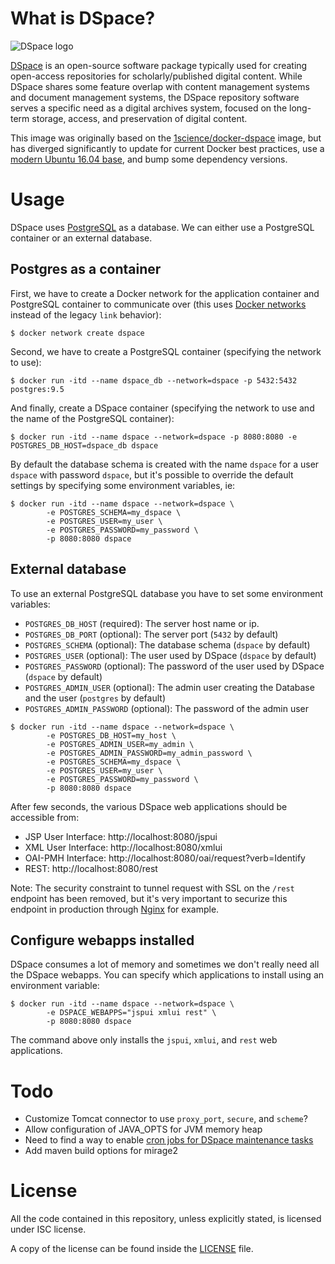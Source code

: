 # What is DSpace?

![DSpace logo](logo.png)

[DSpace](https://wiki.duraspace.org/display/DSDOC5x/Introduction) is an open-source software package typically used for creating open-access repositories for scholarly/published digital content. While DSpace shares some feature overlap with content management systems and document management systems, the DSpace repository software serves a specific need as a digital archives system, focused on the long-term storage, access, and preservation of digital content.

This image was originally based on the [1science/docker-dspace](https://github.com/1science/docker-dspace) image, but has diverged significantly to update for current Docker best practices, use a [modern Ubuntu 16.04 base](https://github.com/phusion/baseimage-docker), and bump some dependency versions.

# Usage
DSpace uses [PostgreSQL](http://www.postgresql.org/) as a database. We can either use a PostgreSQL container or an external database.

## Postgres as a container
First, we have to create a Docker network for the application container and PostgreSQL container to communicate over (this uses [Docker networks](https://docs.docker.com/engine/userguide/networking) instead of the legacy `link` behavior):

```console
$ docker network create dspace
```

Second, we have to create a PostgreSQL container (specifying the network to use):

```console
$ docker run -itd --name dspace_db --network=dspace -p 5432:5432 postgres:9.5
```

And finally, create a DSpace container (specifying the network to use and the name of the PostgreSQL container):

```console
$ docker run -itd --name dspace --network=dspace -p 8080:8080 -e POSTGRES_DB_HOST=dspace_db dspace
```

By default the database schema is created with the name `dspace` for a user `dspace` with password `dspace`, but it's possible to override the default settings by specifying some environment variables, ie:

```console
$ docker run -itd --name dspace --network=dspace \
        -e POSTGRES_SCHEMA=my_dspace \
        -e POSTGRES_USER=my_user \
        -e POSTGRES_PASSWORD=my_password \
        -p 8080:8080 dspace
```

## External database  
To use an external PostgreSQL database you have to set some environment variables:
  - `POSTGRES_DB_HOST` (required): The server host name or ip.
  - `POSTGRES_DB_PORT` (optional): The server port (`5432` by default)
  - `POSTGRES_SCHEMA` (optional): The database schema (`dspace` by default)
  - `POSTGRES_USER` (optional): The user used by DSpace (`dspace` by default)
  - `POSTGRES_PASSWORD` (optional): The password of the user used by DSpace (`dspace` by default)
  - `POSTGRES_ADMIN_USER` (optional): The admin user creating the Database and the user (`postgres` by default)
  - `POSTGRES_ADMIN_PASSWORD` (optional): The password of the admin user

```console
$ docker run -itd --name dspace --network=dspace \
        -e POSTGRES_DB_HOST=my_host \
        -e POSTGRES_ADMIN_USER=my_admin \
        -e POSTGRES_ADMIN_PASSWORD=my_admin_password \
        -e POSTGRES_SCHEMA=my_dspace \
        -e POSTGRES_USER=my_user \
        -e POSTGRES_PASSWORD=my_password \
        -p 8080:8080 dspace
```

After few seconds, the various DSpace web applications should be accessible from:
  - JSP User Interface: http://localhost:8080/jspui
  - XML User Interface: http://localhost:8080/xmlui
  - OAI-PMH Interface: http://localhost:8080/oai/request?verb=Identify
  - REST: http://localhost:8080/rest

Note: The security constraint to tunnel request with SSL on the `/rest` endpoint has been removed, but it's very important to securize this endpoint in production through [Nginx](https://github.com/1science/docker-nginx) for example.

## Configure webapps installed
DSpace consumes a lot of memory and sometimes we don't really need all the DSpace webapps. You can specify which applications to install using an environment variable:

```console
$ docker run -itd --name dspace --network=dspace \
        -e DSPACE_WEBAPPS="jspui xmlui rest" \
        -p 8080:8080 dspace
```

The command above only installs the `jspui`, `xmlui`, and `rest` web applications.

# Todo

- Customize Tomcat connector to use `proxy_port`, `secure`, and `scheme`?
- Allow configuration of JAVA_OPTS for JVM memory heap
- Need to find a way to enable [cron jobs for DSpace maintenance tasks](https://wiki.duraspace.org/display/DSDOC5x/Scheduled+Tasks+via+Cron)
- Add maven build options for mirage2

# License
All the code contained in this repository, unless explicitly stated, is
licensed under ISC license.

A copy of the license can be found inside the [LICENSE](LICENSE) file.

